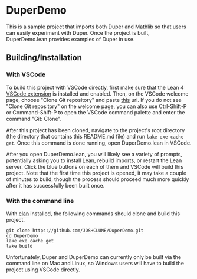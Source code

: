# DuperDemo

This is a sample project that imports both Duper and Mathlib so that users can easily experiment with Duper. Once the project is built, DuperDemo.lean provides examples of Duper in use.

## Building/Installation

### With VSCode

To build this project with VSCode directly, first make sure that the Lean 4 [VSCode extension](https://marketplace.visualstudio.com/items?itemName=leanprover.lean4) is installed and enabled. Then, on the VSCode welcome page, choose "Clone Git repository" and paste [this](https://github.com/JOSHCLUNE/DuperDemo) url. If you do not see "Clone Git repository" on the welcome page, you can also use Ctrl-Shift-P or Command-Shift-P to open the VSCode command palette and enter the command "Git: Clone".

After this project has been cloned, navigate to the project's root directory (the directory that contains this README.md file) and run `lake exe cache get`. Once this command is done running, open DuperDemo.lean in VSCode.

After you open DuperDemo.lean, you will likely see a variety of prompts, potentially asking you to install Lean, rebuild imports, or restart the Lean server. Click the blue buttons on each of them and VSCode will build this project. Note that the first time this project is opened, it may take a couple of minutes to build, though the process should proceed much more quickly after it has successfully been built once.

### With the command line

With [elan](https://github.com/leanprover/elan) installed, the following commands should clone and build this project.
```
git clone https://github.com/JOSHCLUNE/DuperDemo.git
cd DuperDemo
lake exe cache get
lake build
```
Unfortunately, Duper and DuperDemo can currently only be built via the command line on Mac and Linux, so Windows users will have to build the project using VSCode directly.